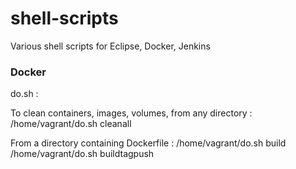 # shell-scripts
Various shell scripts for Eclipse, Docker, Jenkins

### Docker
do.sh : 

To clean containers, images, volumes, from any directory : /home/vagrant/do.sh cleanall

From a directory containing Dockerfile :
/home/vagrant/do.sh build
/home/vagrant/do.sh buildtagpush
